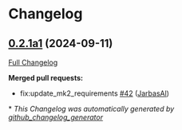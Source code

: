# Changelog

## [0.2.1a1](https://github.com/OpenVoiceOS/ovos-PHAL/tree/0.2.1a1) (2024-09-11)

[Full Changelog](https://github.com/OpenVoiceOS/ovos-PHAL/compare/0.2.0...0.2.1a1)

**Merged pull requests:**

- fix:update\_mk2\_requirements [\#42](https://github.com/OpenVoiceOS/ovos-PHAL/pull/42) ([JarbasAl](https://github.com/JarbasAl))



\* *This Changelog was automatically generated by [github_changelog_generator](https://github.com/github-changelog-generator/github-changelog-generator)*
